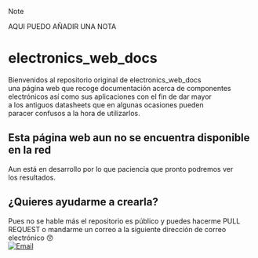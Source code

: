 > [!NOTE]
> AQUI PUEDO AÑADIR UNA NOTA
# electronics_web_docs

Bienvenidos al repositorio original de electronics_web_docs
</br>
una página web que recoge documentación acerca de componentes 
</br>
electrónicos así como sus aplicaciones con el fin de dar mayor
</br> 
a los antiguos datasheets que en algunas ocasiones pueden 
</br> 
paracer confusos a la hora de utilizarlos.
</br>

## Esta página web aun no se encuentra disponible en la red 

Aun está en desarrollo por lo que paciencia que pronto podremos ver
</br>
los resultados.

## ¿Quieres ayudarme a crearla?

Pues no se hable más el repositorio es público y puedes hacerme PULL REQUEST
o mandarme un correo a la siguiente dirección de correo electrónico 😙
</br>
[![Email](https://img.shields.io/badge/alexdevrep@gmail.com-46ad3b?style=for-the-badge&logo=gmail&logoColor=white&labelColor=101010)](mailto:alexdevrep@gmail.com)
